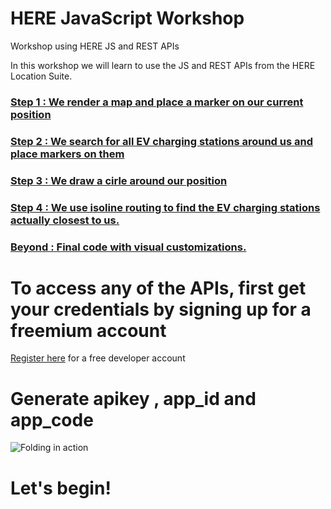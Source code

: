 # HERE JavaScript Workshop 
Workshop using HERE  JS and REST APIs 


In this workshop we will learn to use the JS and REST APIs from the HERE Location Suite.

### [Step 1 : We render a map and place a marker on our current position](https://github.com/kuberaspeaking/Shruti-JS-workshop/blob/master/Step1.md)
### [Step 2 : We search for all EV charging stations around us and place markers on them](https://github.com/kuberaspeaking/Shruti-JS-workshop/blob/master/Step2.md)
### [Step 3 : We draw a cirle around our position](https://github.com/kuberaspeaking/Shruti-JS-workshop/blob/master/Step3.md)
### [Step 4 : We use isoline routing to find the EV charging stations actually closest to us.](https://github.com/kuberaspeaking/Shruti-JS-workshop/blob/master/Step4.md)
### [Beyond : Final code with visual customizations.](https://github.com/kuberaspeaking/Shruti-JS-workshop/blob/master/Step5.md)


# To access any of the APIs, first get your credentials by signing up for a freemium account

[Register here](http://developer.here.com/events/js-workshop-shruti) for a free developer account</br>
# Generate apikey , app_id and app_code
![Folding in action](https://github.com/kuberaspeaking/Shruti-JS-workshop/blob/master/img/register.gif)

# Let's begin!





